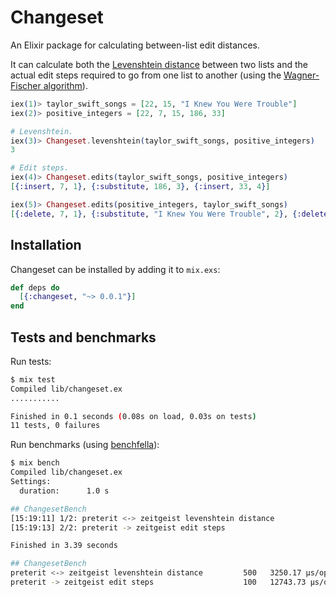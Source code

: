 # Changeset

An Elixir package for calculating between-list edit distances.

It can calculate both the [Levenshtein distance](https://en.wikipedia.org/wiki/Levenshtein_distance) between two lists and the actual edit steps required to go from one list to another (using the [Wagner-Fischer algorithm](https://en.wikipedia.org/wiki/Wagner%E2%80%93Fischer_algorithm)).

```elixir
iex(1)> taylor_swift_songs = [22, 15, "I Knew You Were Trouble"]
iex(2)> positive_integers = [22, 7, 15, 186, 33]

# Levenshtein.
iex(3)> Changeset.levenshtein(taylor_swift_songs, positive_integers)
3

# Edit steps.
iex(4)> Changeset.edits(taylor_swift_songs, positive_integers)
[{:insert, 7, 1}, {:substitute, 186, 3}, {:insert, 33, 4}]

iex(5)> Changeset.edits(positive_integers, taylor_swift_songs)
[{:delete, 7, 1}, {:substitute, "I Knew You Were Trouble", 2}, {:delete, 33, 4}]
```

## Installation

Changeset can be installed by adding it to `mix.exs`:

```elixir
def deps do
  [{:changeset, "~> 0.0.1"}]
end
```

## Tests and benchmarks

Run tests:

```sh
$ mix test
Compiled lib/changeset.ex
...........

Finished in 0.1 seconds (0.08s on load, 0.03s on tests)
11 tests, 0 failures
```

Run benchmarks (using [benchfella](https://github.com/alco/benchfella)):

```sh
$ mix bench
Compiled lib/changeset.ex
Settings:
  duration:      1.0 s

## ChangesetBench
[15:19:11] 1/2: preterit <-> zeitgeist levenshtein distance
[15:19:13] 2/2: preterit -> zeitgeist edit steps

Finished in 3.39 seconds

## ChangesetBench
preterit <-> zeitgeist levenshtein distance         500   3250.17 µs/op
preterit -> zeitgeist edit steps                    100   12743.73 µs/op
```
